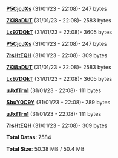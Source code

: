 [**P5CjcJXs**](/data/P5CjcJXs.txt) (31/01/23 - 22:08)- 247 bytes

[**7Ki8aDUT**](/data/7Ki8aDUT.txt) (31/01/23 - 22:08)- 2583 bytes

[**Lx97DQkT**](/data/Lx97DQkT.txt) (31/01/23 - 22:08)- 3605 bytes

[**P5CjcJXs**](/data/P5CjcJXs.txt) (31/01/23 - 22:08)- 247 bytes

[**7rsHtEQH**](/data/7rsHtEQH.txt) (31/01/23 - 22:08)- 309 bytes

[**7Ki8aDUT**](/data/7Ki8aDUT.txt) (31/01/23 - 22:08)- 2583 bytes

[**Lx97DQkT**](/data/Lx97DQkT.txt) (31/01/23 - 22:08)- 3605 bytes

[**uJxfTrn1**](/data/uJxfTrn1.txt) (31/01/23 - 22:08)- 111 bytes

[**SbuY0C9Y**](/data/SbuY0C9Y.txt) (31/01/23 - 22:08)- 289 bytes

[**uJxfTrn1**](/data/uJxfTrn1.txt) (31/01/23 - 22:08)- 111 bytes

[**7rsHtEQH**](/data/7rsHtEQH.txt) (31/01/23 - 22:08)- 309 bytes

**Total Datas**: 7584

**Total Size**: 50.38 MB / 50.4 MB